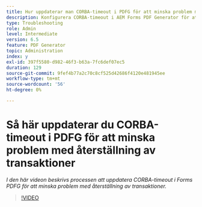 ```yaml
---
title: Hur uppdaterar man CORBA-timeout i PDFG för att minska problem med återkallad transaktion?
description: Konfigurera CORBA-timeout i AEM Forms PDF Generator för att lösa problem med transaktionsåterställning
type: Troubleshooting
role: Admin
level: Intermediate
version: 6.5
feature: PDF Generator
topic: Administration
index: y
exl-id: 397f5580-d982-46f3-b63a-7fc6def07ec5
duration: 129
source-git-commit: 9fef4b77a2c70c8cf525d42686f4120e481945ee
workflow-type: tm+mt
source-wordcount: '56'
ht-degree: 0%

---
```


# Så här uppdaterar du CORBA-timeout i PDFG för att minska problem med återställning av transaktioner

*I den här videon beskrivs processen att uppdatera CORBA-timeout i Forms PDFG för att minska problem med återställning av transaktioner.*

>[!VIDEO](https://video.tv.adobe.com/v/335512?quality=12&learn=on)

